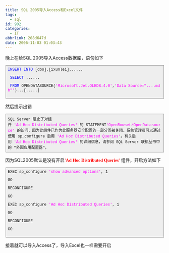 ```yaml
---
title: SQL 2005导入Access和Excel文件
tags:
  - sql
id: 902
categories:
  - IT
abbrlink: 208d647d
date: 2006-11-03 01:03:43
---
```


晚上在给SQL 2005导入Access数据库，语句如下
<div style="border: 1px solid rgb(138, 138, 138); margin: 1px; padding: 6px; overflow: auto; font-size: 12px; font-family: Courier New; background-color: rgb(238, 238, 238);"><span style="color: rgb(0, 0, 255);">INSERT</span>&nbsp;<span style="color: rgb(0, 0, 255);">INTO</span>&nbsp;[dbo].[ixunlei]......&nbsp; 

&nbsp;<span style="color: rgb(0, 0, 255);">SELECT</span>&nbsp;......&nbsp; 

&nbsp;<span style="color: rgb(0, 0, 255);">FROM</span>&nbsp;OPENDATASOURCE(<span style="color: rgb(255, 0, 255);">'Microsoft.Jet.OLEDB.4.0'</span>,<span style="color: rgb(255, 0, 255);">'Data&nbsp;Source=&quot;....mdb&quot;'</span>)...[.....] 

</div>

然后提示出错
<div style="border: 1px solid rgb(138, 138, 138); margin: 1px; padding: 6px; overflow: auto; font-size: 12px; font-family: Courier New; background-color: rgb(238, 238, 238);">SQL&nbsp;Server&nbsp;阻止了对组件&nbsp;<span style="color: rgb(255, 0, 255);">'Ad&nbsp;Hoc&nbsp;Distributed&nbsp;Queries'</span>&nbsp;的&nbsp;STATEMENT<span style="color: rgb(255, 0, 255);">'OpenRowset/OpenDatasource'</span>&nbsp;的访问，因为此组件已作为此服务器安全配置的一部分而被关闭。系统管理员可以通过使用&nbsp;sp_configure&nbsp;启用&nbsp;<span style="color: rgb(255, 0, 255);">'Ad&nbsp;Hoc&nbsp;Distributed&nbsp;Queries'</span>。有关启用&nbsp;<span style="color: rgb(255, 0, 255);">'Ad&nbsp;Hoc&nbsp;Distributed&nbsp;Queries'</span>&nbsp;的详细信息，请参阅&nbsp;SQL&nbsp;Server&nbsp;联机丛书中的&nbsp;&quot;外围应用配置器&quot;。&nbsp;</div>

因为SQL2005默认是没有开启<font face="Verdana"><font color="#ff0000">**'Ad Hoc Distributed Queries'**</font> 组件，开启方法如下</font>
<div style="border: 1px solid rgb(138, 138, 138); margin: 1px; padding: 6px; overflow: auto; font-size: 12px; font-family: Courier New; background-color: rgb(238, 238, 238);">EXEC&nbsp;sp_configure&nbsp;<span style="color: rgb(255, 0, 255);">'show&nbsp;advanced&nbsp;options'</span>,&nbsp;1 

GO 

RECONFIGURE 

GO 

EXEC&nbsp;sp_configure&nbsp;<span style="color: rgb(255, 0, 255);">'Ad&nbsp;Hoc&nbsp;Distributed&nbsp;Queries'</span>,&nbsp;1 

GO 

RECONFIGURE 

GO</div>

接着就可以导入Access了，导入Excel也一样需要开启